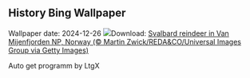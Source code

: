 ## History Bing Wallpaper
Wallpaper date: 2024-12-26
![](https://www.bing.com/th?id=OHR.ReindeerTrio_EN-GB9048626587_UHD.jpg&w=1000)Download: [Svalbard reindeer in Van Mijenfjorden NP, Norway (© Martin Zwick/REDA&CO/Universal Images Group via Getty Images)](https://www.bing.com/th?id=OHR.ReindeerTrio_EN-GB9048626587_UHD.jpg)

Auto get programm by LtgX
